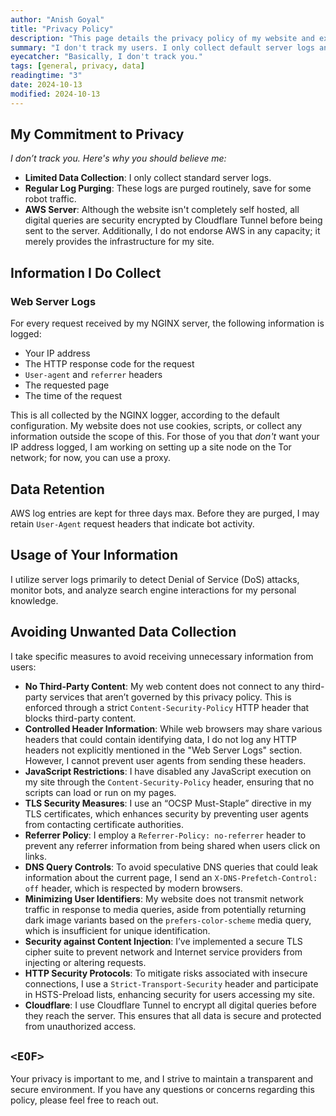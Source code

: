 ```yaml
---
author: "Anish Goyal"
title: "Privacy Policy"
description: "This page details the privacy policy of my website and explains how I handle your data."
summary: "I don't track my users. I only collect default server logs and delete those from time to time."
eyecatcher: "Basically, I don't track you."
tags: [general, privacy, data]
readingtime: "3"
date: 2024-10-13
modified: 2024-10-13
---
```


## My Commitment to Privacy
*I don’t track you. Here's why you should believe me:*
- **Limited Data Collection**: I only collect standard server logs.
- **Regular Log Purging**: These logs are purged routinely, save for some robot traffic.
- **AWS Server**: Although the website isn't completely self hosted, all digital queries are security encrypted by Cloudflare Tunnel before being sent to the server. Additionally, I do not endorse AWS in any capacity; it merely provides the infrastructure for my site.

## Information I Do Collect

### Web Server Logs
For every request received by my NGINX server, the following information is logged:
- Your IP address
- The HTTP response code for the request
-  `User-agent` and `referrer` headers
- The requested page
- The time of the request

This is all collected by the NGINX logger, according to the default configuration. My website does not use cookies, scripts, or collect any information outside the scope of this. For those of you that *don't* want your IP address logged, I am working on setting up a site node on the Tor network; for now, you can use a proxy.

## Data Retention
AWS log entries are kept for three days max. Before they are purged, I may retain `User-Agent` request headers that indicate bot activity.

## Usage of Your Information
I utilize server logs primarily to detect Denial of Service (DoS) attacks, monitor bots, and analyze search engine interactions for my personal knowledge.

## Avoiding Unwanted Data Collection
I take specific measures to avoid receiving unnecessary information from users:
- **No Third-Party Content**: My web content does not connect to any third-party services that aren’t governed by this privacy policy. This is enforced through a strict `Content-Security-Policy` HTTP header that blocks third-party content.
- **Controlled Header Information**: While web browsers may share various headers that could contain identifying data, I do not log any HTTP headers not explicitly mentioned in the "Web Server Logs" section. However, I cannot prevent user agents from sending these headers.
- **JavaScript Restrictions**: I have disabled any JavaScript execution on my site through the `Content-Security-Policy` header, ensuring that no scripts can load or run on my pages.
- **TLS Security Measures**: I use an “OCSP Must-Staple” directive in my TLS certificates, which enhances security by preventing user agents from contacting certificate authorities.
- **Referrer Policy**: I employ a `Referrer-Policy: no-referrer` header to prevent any referrer information from being shared when users click on links. 
- **DNS Query Controls**: To avoid speculative DNS queries that could leak information about the current page, I send an `X-DNS-Prefetch-Control: off` header, which is respected by modern browsers.
- **Minimizing User Identifiers**: My website does not transmit network traffic in response to media queries, aside from potentially returning dark image variants based on the `prefers-color-scheme` media query, which is insufficient for unique identification.
- **Security against Content Injection**: I’ve implemented a secure TLS cipher suite to prevent network and Internet service providers from injecting or altering requests.
- **HTTP Security Protocols**: To mitigate risks associated with insecure connections, I use a `Strict-Transport-Security` header and participate in HSTS-Preload lists, enhancing security for users accessing my site.
- **Cloudflare**: I use Cloudflare Tunnel to encrypt all digital queries before they reach the server. This ensures that all data is secure and protected from unauthorized access.
        
## `<EOF>`
Your privacy is important to me, and I strive to maintain a transparent and secure environment. If you have any questions or concerns regarding this policy, please feel free to reach out.
